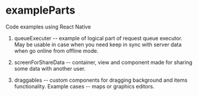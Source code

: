 # exampleParts
Code examples using React Native

1) queueExecuter -- example of logical part of request queue executor. May be usable in case when you need keep in sync with server data when go online from offline mode.

2) screenForShareData -- container, view and component made for sharing some data with another user.

3) draggables -- custom components for dragging background and items functionality. Example cases -- maps or graphics editors.
